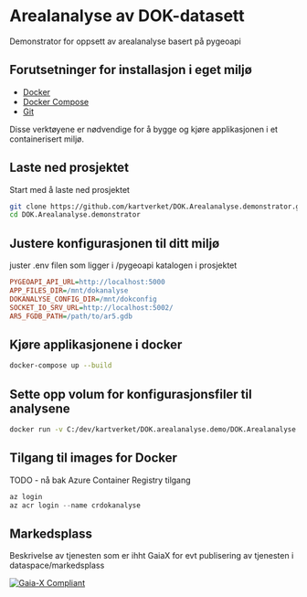 # Arealanalyse av DOK-datasett
Demonstrator for oppsett av arealanalyse basert på pygeoapi

## Forutsetninger for installasjon i eget miljø
- [Docker](https://www.docker.com/)
- [Docker Compose](https://docs.docker.com/compose/)
- [Git](https://git-scm.com/)

Disse verktøyene er nødvendige for å bygge og kjøre applikasjonen i et containerisert miljø.

## Laste ned prosjektet
Start med å laste ned prosjektet

```bash
git clone https://github.com/kartverket/DOK.Arealanalyse.demonstrator.git
cd DOK.Arealanalyse.demonstrator
```

## Justere konfigurasjonen til ditt miljø
juster .env filen som ligger i /pygeoapi katalogen i prosjektet

```ini
PYGEOAPI_API_URL=http://localhost:5000
APP_FILES_DIR=/mnt/dokanalyse
DOKANALYSE_CONFIG_DIR=/mnt/dokconfig
SOCKET_IO_SRV_URL=http://localhost:5002/
AR5_FGDB_PATH=/path/to/ar5.gdb
```
## Kjøre applikasjonene i docker 
```bash
docker-compose up --build
```

## Sette opp volum for konfigurasjonsfiler til analysene
```bash
docker run -v C:/dev/kartverket/DOK.arealanalyse.demo/DOK.Arealanalyse.demonstrator/config:/mnt/dokconfig pygeoapi-pygeoapi-1
```

## Tilgang til images for Docker
TODO - nå bak Azure Container Registry tilgang
```powershell
az login
az acr login --name crdokanalyse
```

## Markedsplass
Beskrivelse av tjenesten som er ihht GaiaX for evt publisering av tjenesten i dataspace/markedsplass

[![Gaia-X Compliant](https://img.shields.io/badge/Gaia--X-Compliant-blue)](./gaia-x/self-description.json)

